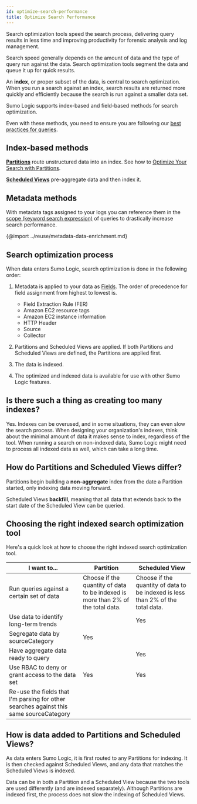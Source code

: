 ```yaml
---
id: optimize-search-performance
title: Optimize Search Performance
---
```




Search optimization tools speed the search process, delivering query results in less time and improving productivity for forensic analysis and log management.

Search speed generally depends on the amount of data and the type of query run against the data. Search optimization tools segment the data and queue it up for quick results.

An **index**, or proper subset of the data, is central to search optimization. When you run a search against an index, search results are returned more quickly and efficiently because the search is run against a smaller data set.

Sumo Logic supports index-based and field-based methods for search optimization.

Even with these methods, you need to ensure you are following our [best practices for queries](get-started-with-search/build-search/best-practices-search.md).

## Index-based methods

[**Partitions**](/docs/manage/partitions-and-data-tiers) route unstructured data into an index. See how to [Optimize Your Search with Partitions](/docs/search/optimize-search-partitions).

[**Scheduled Views**](/docs/manage/scheduled-views) pre-aggregate data and then index it.

## Metadata methods

With metadata tags assigned to your logs you can reference them in the [scope (keyword search expression)](get-started-with-search/build-search/keyword-search-expressions.md) of queries to drastically increase search performance.

{@import ../reuse/metadata-data-enrichment.md}

## Search optimization process

When data enters Sumo Logic, search optimization is done in the
following order:

1. Metadata is applied to your data as [Fields](/docs/manage/fields). The order of precedence for field assignment from highest to lowest is. 

    * Field Extraction Rule (FER)
    * Amazon EC2 resource tags
    * Amazon EC2 instance information
    * HTTP Header
    * Source
    * Collector

1. Partitions and Scheduled Views are applied. If both Partitions and Scheduled Views are defined, the Partitions are applied first.
1. The data is indexed.
1. The optimized and indexed data is available for use with other Sumo Logic features.

## Is there such a thing as creating too many indexes?

Yes. Indexes can be overused, and in some situations, they can even slow the search process. When designing your organization's indexes, think about the minimal amount of data it makes sense to index, regardless of the tool. When running a search on non-indexed data, Sumo Logic might need to process all indexed data as well, which can take a long time.

## How do Partitions and Scheduled Views differ?

Partitions begin building a **non-aggregate** index from the date a Partition started, only indexing data moving forward.

Scheduled Views **backfill**, meaning that all data that extends back to the start date of the Scheduled View can be queried.

## Choosing the right indexed search optimization tool

Here's a quick look at how to choose the right indexed search optimization tool.

| I want to... | Partition | Scheduled View |
| -- | -- | -- |
| Run queries against a certain set of data | Choose if the quantity of data to be indexed is more than 2% of the total data. | Choose if the quantity of data to be indexed is less than 2% of the total data. |
| Use data to identify long-term trends |   | Yes |
| Segregate data by sourceCategory | Yes |   |
| Have aggregate data ready to query |   | Yes |
| Use RBAC to deny or grant access to the data set | Yes | Yes |
| Re-use the fields that I'm parsing for other searches against this same sourceCategory |   |   |

## How is data added to Partitions and Scheduled Views?

As data enters Sumo Logic, it is first routed to any Partitions for indexing. It is then checked against Scheduled Views, and any data that matches the Scheduled Views is indexed.

Data can be in both a Partition and a Scheduled View because the two tools are used differently (and are indexed separately). Although Partitions are indexed first, the process does not slow the indexing of Scheduled Views.

